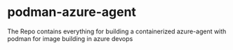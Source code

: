 # podman-azure-agent
The Repo contains everything for building a containerized azure-agent with podman for image building in azure devops

